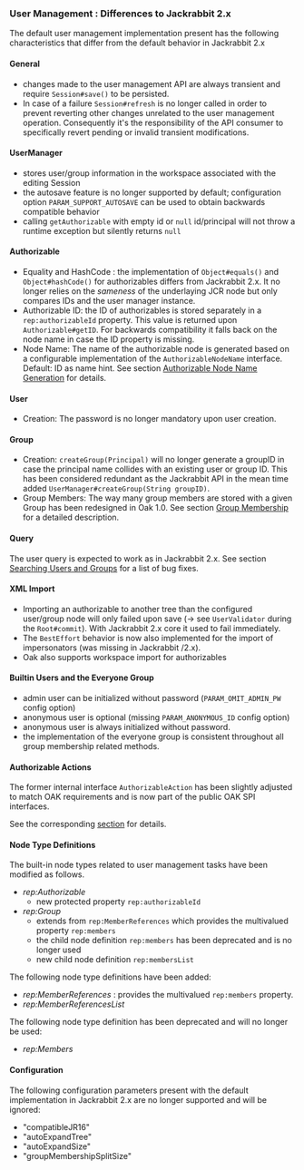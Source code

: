 <!--
   Licensed to the Apache Software Foundation (ASF) under one or more
   contributor license agreements.  See the NOTICE file distributed with
   this work for additional information regarding copyright ownership.
   The ASF licenses this file to You under the Apache License, Version 2.0
   (the "License"); you may not use this file except in compliance with
   the License.  You may obtain a copy of the License at

       http://www.apache.org/licenses/LICENSE-2.0

   Unless required by applicable law or agreed to in writing, software
   distributed under the License is distributed on an "AS IS" BASIS,
   WITHOUT WARRANTIES OR CONDITIONS OF ANY KIND, either express or implied.
   See the License for the specific language governing permissions and
   limitations under the License.
  -->
### User Management : Differences to Jackrabbit 2.x

The default user management implementation present has the following characteristics
that differ from the default behavior in Jackrabbit 2.x

#### General

* changes made to the user management API are always transient and require `Session#save()` to be persisted.
* In case of a failure `Session#refresh` is no longer called in order to prevent
reverting other changes unrelated to the user management operation. Consequently
it's the responsibility of the API consumer to specifically revert pending or
invalid transient modifications.

#### UserManager

- stores user/group information in the workspace associated with the editing Session
- the autosave feature is no longer supported by default; configuration option
  `PARAM_SUPPORT_AUTOSAVE` can be used to obtain backwards compatible behavior
- calling `getAuthorizable` with empty id or `null` id/principal will not throw
  a runtime exception but silently returns `null`

#### Authorizable

* Equality and HashCode : the implementation of `Object#equals()` and `Object#hashCode()` for
  authorizables differs from Jackrabbit 2.x. It no longer relies on the _sameness_ of
  the underlaying JCR node but only compares IDs and the user manager instance.
* Authorizable ID: the ID of authorizables is stored separately in a `rep:authorizableId` property.
  This value is returned upon `Authorizable#getID`. For backwards compatibility
  it falls back on the node name in case the ID property is missing.
* Node Name: The name of the authorizable node is generated based on a configurable implementation
  of the `AuthorizableNodeName` interface. Default: ID as name hint.
  See section [Authorizable Node Name Generation](authorizablenodename.html) for details.

#### User

* Creation: The password is no longer mandatory upon user creation.

#### Group

* Creation: `createGroup(Principal)` will no longer generate a groupID in case the principal
  name collides with an existing user or group ID. This has been considered redundant
  as the Jackrabbit API in the mean time added `UserManager#createGroup(String groupID)`.
* Group Members: The way many group members are stored with a given Group has been redesigned
  in Oak 1.0. See section [Group Membership](membership.html) for a detailed description.

#### Query

The user query is expected to work as in Jackrabbit 2.x. See section
[Searching Users and Groups](query.html) for a list of bug fixes.

#### XML Import

* Importing an authorizable to another tree than the configured user/group node 
  will only failed upon save (-> see `UserValidator` during the `Root#commit`). 
  With Jackrabbit 2.x core it used to fail immediately.
* The `BestEffort` behavior is now also implemented for the import of impersonators (was missing in Jackrabbit /2.x).
* Oak also supports workspace import for authorizables

#### Builtin Users and the Everyone Group

- admin user can be initialized without password (`PARAM_OMIT_ADMIN_PW` config option)
- anonymous user is optional (missing `PARAM_ANONYMOUS_ID` config option)
- anonymous user is always initialized without password.
- the implementation of the everyone group is consistent throughout all group
  membership related methods.

#### Authorizable Actions
The former internal interface `AuthorizableAction` has been slightly adjusted to
match OAK requirements and is now part of the public OAK SPI interfaces.

See the corresponding [section](authorizableaction.html) for details.

#### Node Type Definitions

The built-in node types related to user management tasks have been modified as follows.

- *rep:Authorizable*
    - new protected property `rep:authorizableId`
- *rep:Group*
    - extends from `rep:MemberReferences` which provides the multivalued property `rep:members`
    - the child node definition `rep:members` has been deprecated and is no longer used
    - new child node definition `rep:membersList`

The following node type definitions have been added:

- *rep:MemberReferences* : provides the multivalued `rep:members` property.
- *rep:MemberReferencesList*

The following node type definition has been deprecated and will no longer be used:

- *rep:Members*

#### Configuration

The following configuration parameters present with the default implementation
in Jackrabbit 2.x are no longer supported and will be ignored:

* "compatibleJR16"
* "autoExpandTree"
* "autoExpandSize"
* "groupMembershipSplitSize"